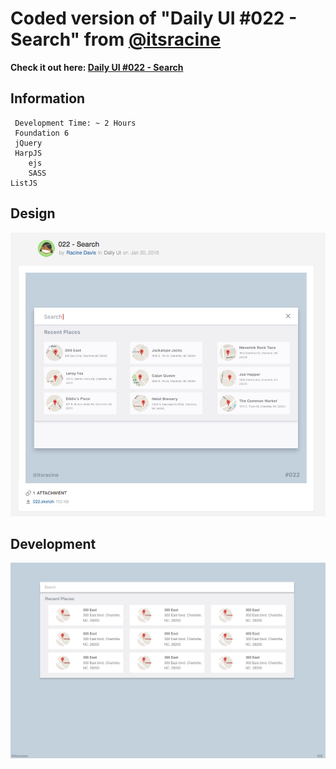 # Coded version of "Daily UI #022 - Search" from [@itsracine](https://twitter.com/itsracine)
**Check it out here: [Daily UI #022 - Search](https://dribbble.com/shots/2493391-022-Search)**
## Information	
	 Development Time: ~ 2 Hours
	 Foundation 6
	 jQuery
	 HarpJS
	 	ejs
	 	SASS
	ListJS
## Design
![Design Version](/img/design-version.png)
## Development
![First Draft](/img/first-draft.png)

